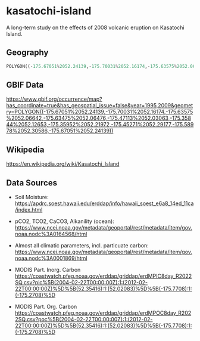 # kasatochi-island
A long-term study on the effects of 2008 volcanic eruption on Kasatochi Island.

## Geography
```python
POLYGON((-175.67051%2052.24139,-175.70031%2052.16174,-175.63575%2052.06642,-175.63475%2052.06476,-175.47113%2052.03063,-175.35844%2052.12653,-175.35952%2052.21972,-175.45271%2052.29177,-175.58978%2052.30586,-175.67051%2052.24139))
```

## GBIF Data
https://www.gbif.org/occurrence/map?has_coordinate=true&has_geospatial_issue=false&year=1995,2009&geometry=POLYGON((-175.67051%2052.24139,-175.70031%2052.16174,-175.63575%2052.06642,-175.63475%2052.06476,-175.47113%2052.03063,-175.35844%2052.12653,-175.35952%2052.21972,-175.45271%2052.29177,-175.58978%2052.30586,-175.67051%2052.24139))

## Wikipedia
https://en.wikipedia.org/wiki/Kasatochi_Island

## Data Sources
+ Soil Moisture: https://apdrc.soest.hawaii.edu/erddap/info/hawaii_soest_e6a8_14ed_11ca/index.html
+ pCO2, TCO2, CaCO3, Alkanility (ocean): https://www.ncei.noaa.gov/metadata/geoportal/rest/metadata/item/gov.noaa.nodc%3A0164568/html
+ Almost all climatic parameters, incl. particuate carbon: https://www.ncei.noaa.gov/metadata/geoportal/rest/metadata/item/gov.noaa.nodc%3A0001869/html

+ MODIS Part. Inorg. Carbon https://coastwatch.pfeg.noaa.gov/erddap/griddap/erdMPIC8day_R2022SQ.csv?pic%5B(2004-02-22T00:00:00Z):1:(2012-02-22T00:00:00Z)%5D%5B(52.35416):1:(52.02083)%5D%5B(-175.7708):1:(-175.2708)%5D
+ MODIS Part. Org. Carbon https://coastwatch.pfeg.noaa.gov/erddap/griddap/erdMPOC8day_R2022SQ.csv?poc%5B(2004-02-22T00:00:00Z):1:(2012-02-22T00:00:00Z)%5D%5B(52.35416):1:(52.02083)%5D%5B(-175.7708):1:(-175.2708)%5D
